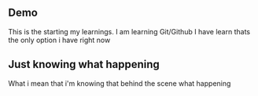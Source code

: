 ## Demo
This is the starting my learnings.
I am learning Git/Github
I have learn thats the only option i have right now

## Just knowing what happening 
What i mean that i'm knowing that behind the scene what happening
